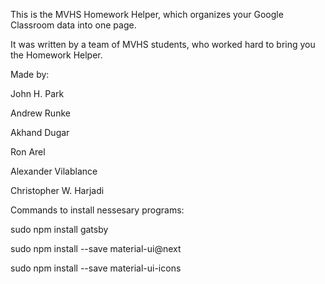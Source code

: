 This is the MVHS Homework Helper, which organizes your Google Classroom data into one page.

It was written by a team of MVHS students, who worked hard to bring you the Homework Helper.

Made by:

John H. Park

Andrew Runke

Akhand Dugar

Ron Arel

Alexander Vilablance 

Christopher W. Harjadi

Commands to install nessesary programs:

sudo npm install gatsby

sudo npm install --save material-ui@next

sudo npm install --save material-ui-icons

